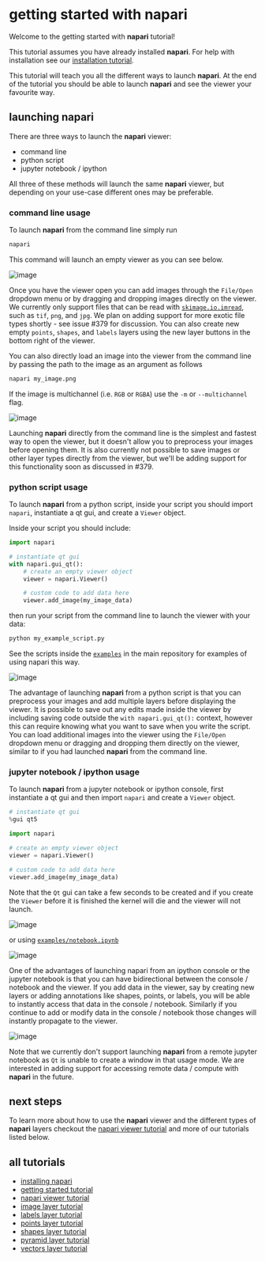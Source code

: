# getting started with napari

Welcome to the getting started with **napari** tutorial!

This tutorial assumes you have already installed **napari**. For help with installation see our [installation tutorial](installation.md).

This tutorial will teach you all the different ways to launch **napari**. At the end of the tutorial you should be able to launch **napari** and see the viewer your favourite way.


## launching napari

There are three ways to launch the **napari** viewer:
- command line
- python script
- jupyter notebook / ipython


All three of these methods will launch the same **napari** viewer, but depending on your use-case different ones may be preferable.

### command line usage

To launch **napari** from the command line simply run
```sh
napari
```

This command will launch an empty viewer as you can see below.

![image](resources/launch_cli_empty.gif)

Once you have the viewer open you can add images through the `File/Open` dropdown menu or by dragging and dropping images directly on the viewer. We currently only support files that can be read with [`skimage.io.imread`](https://scikit-image.org/docs/dev/api/skimage.io.html#skimage.io.imread), such as `tif`, `png`, and `jpg`. We plan on adding support for more exotic file types shortly - see issue #379 for discussion. You can also create new empty `points`, `shapes`, and `labels` layers using the new layer buttons in the bottom right of the viewer.

You can also directly load an image into the viewer from the command line by passing the path to the image as an argument as follows
```sh
napari my_image.png
```
If the image is multichannel (i.e. `RGB` or `RGBA`) use the `-m` or `--multichannel` flag.

![image](resources/launch_cli_image.gif)

Launching **napari** directly from the command line is the simplest and fastest way to open the viewer, but it doesn't allow you to preprocess your images before opening them. It is also currently not possible to save images or other layer types directly from the viewer, but we'll be adding support for this functionality soon as discussed in #379.

### python script usage

To launch **napari** from a python script, inside your script you should import `napari`, instantiate a qt gui, and create a `Viewer` object.

Inside your script you should include:

```python
import napari

# instantiate qt gui
with napari.gui_qt():
    # create an empty viewer object
    viewer = napari.Viewer()

    # custom code to add data here
    viewer.add_image(my_image_data)
```

then run your script from the command line to launch the viewer with your data:
```sh
python my_example_script.py
```

See the scripts inside the [`examples`](../examples/add_points.py) in the main repository for examples of using napari this way.

![image](resources/launch_script.gif)

The advantage of launching **napari** from a python script is that you can preprocess your images and add multiple layers before displaying the viewer. It is possible to save out any edits made inside the viewer by including saving code outside the `with napari.gui_qt():` context, however this can require knowing what you want to save when you write the script. You can load additional images into the viewer using the `File/Open` dropdown menu or dragging and dropping them directly on the viewer, similar to if you had launched **napari** from the command line.

### jupyter notebook / ipython usage

To launch **napari** from a jupyter notebook or ipython console, first instantiate a qt gui and then import `napari` and create a `Viewer` object.

```python
# instantiate qt gui
%gui qt5

import napari

# create an empty viewer object
viewer = napari.Viewer()

# custom code to add data here
viewer.add_image(my_image_data)
```
Note that the `Qt` gui can take a few seconds to be created and if you create the `Viewer` before it is finished the kernel will die and the viewer will not launch.

![image](resources/launch_ipython.gif)

or using [`examples/notebook.ipynb`](../examples/notebook.ipynb)

![image](resources/launch_jupyter.gif)

One of the advantages of launching napari from an ipython console or the jupyter notebook is that you can have bidirectional between the console / notebook and the viewer. If you add data in the viewer, say by creating new layers or adding annotations like shapes, points, or labels, you will be able to instantly access that data in the console / notebook. Similarly if you continue to add or modify data in the console / notebook those changes will instantly propagate to the viewer.

![image](resources/bidirectional_communication.gif)

Note that we currently don't support launching **napari** from a remote jupyter notebook as `Qt` is unable to create a window in that usage mode. We are interested in adding support for accessing remote data / compute with **napari** in the future.

## next steps

To learn more about how to use the **napari** viewer and the different types of **napari** layers checkout the [napari viewer tutorial](viewer.md) and more of our tutorials listed below.

## all tutorials

- [installing napari](installation.md)
- [getting started tutorial](getting_started.md)
- [napari viewer tutorial](viewer.md)
- [image layer tutorial](image.md)
- [labels layer tutorial](labels.md)
- [points layer tutorial](points.md)
- [shapes layer tutorial](shapes.md)
- [pyramid layer tutorial](pyramid.md)
- [vectors layer tutorial](vectors.md)
